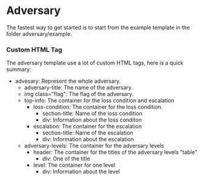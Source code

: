 # Adversary

The fastest way to get started is to start from the example template in the folder adversary/example.

### Custom HTML Tag

The adversary template use a lot of custom HTML tags, here is a quick summary:

- advesary: Represent the whole adversary.
  - adversary-title: The name of the adversary.
  - img class="flag": The flag of the adversary.
  - top-info: The container for the loss condition and escalation
    - loss-condition: The container for the loss condition.
      - section-title: Name of the loss condition
      - div: Information about the loss conditon
    - escalation: The container for the escalation
      - section-title: Name of the escalation
      - div: Information about the escalation
  - adversary-levels: The container for the adversary levels
    - header: The container for the titles of the adversary levels "table"
      - div: One of the title
    - level: The container for one level
      - div: Information about the level